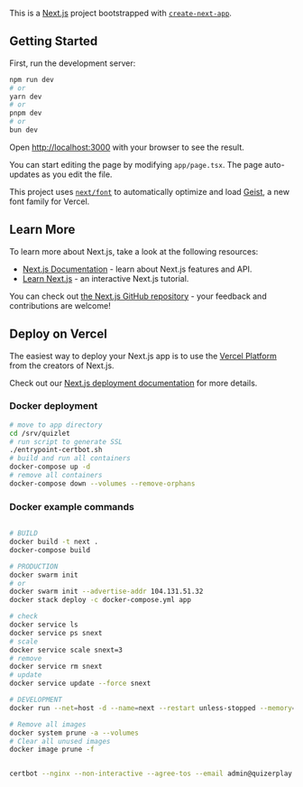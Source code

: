This is a [Next.js](https://nextjs.org) project bootstrapped with [`create-next-app`](https://nextjs.org/docs/app/api-reference/cli/create-next-app).

## Getting Started

First, run the development server:

```bash
npm run dev
# or
yarn dev
# or
pnpm dev
# or
bun dev
```

Open [http://localhost:3000](http://localhost:3000) with your browser to see the result.

You can start editing the page by modifying `app/page.tsx`. The page auto-updates as you edit the file.

This project uses [`next/font`](https://nextjs.org/docs/app/building-your-application/optimizing/fonts) to automatically optimize and load [Geist](https://vercel.com/font), a new font family for Vercel.

## Learn More

To learn more about Next.js, take a look at the following resources:

- [Next.js Documentation](https://nextjs.org/docs) - learn about Next.js features and API.
- [Learn Next.js](https://nextjs.org/learn) - an interactive Next.js tutorial.

You can check out [the Next.js GitHub repository](https://github.com/vercel/next.js) - your feedback and contributions are welcome!

## Deploy on Vercel

The easiest way to deploy your Next.js app is to use the [Vercel Platform](https://vercel.com/new?utm_medium=default-template&filter=next.js&utm_source=create-next-app&utm_campaign=create-next-app-readme) from the creators of Next.js.

Check out our [Next.js deployment documentation](https://nextjs.org/docs/app/building-your-application/deploying) for more details.

### Docker deployment

```bash
# move to app directory
cd /srv/quizlet
# run script to generate SSL
./entrypoint-certbot.sh
# build and run all containers
docker-compose up -d
# remove all containers
docker-compose down --volumes --remove-orphans
```

### Docker example commands

```bash

# BUILD
docker build -t next .
docker-compose build

# PRODUCTION
docker swarm init
# or
docker swarm init --advertise-addr 104.131.51.32
docker stack deploy -c docker-compose.yml app

# check
docker service ls
docker service ps snext
# scale
docker service scale snext=3
# remove
docker service rm snext
# update
docker service update --force snext

# DEVELOPMENT
docker run --net=host -d --name=next --restart unless-stopped --memory=1024m next

# Remove all images
docker system prune -a --volumes
# Clear all unused images
docker image prune -f


certbot --nginx --non-interactive --agree-tos --email admin@quizerplay.com -d quizerplay.com
```

